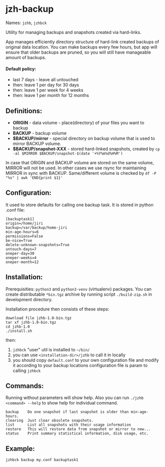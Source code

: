 
jzh-backup
=====================================

Names: `jzhb`, `jzhbck`

Utility for managing backups and snapshots created via hard-links.

App manages efficiently directory structure of hard-link created
backups of original data location. You can make backups every few hours,
but app will ensure that older backups are pruned, so you will still have
manageable amount of backups.

#### Default policy: 
 - last 7 days - leave all untouched
 - then: leave 1 per day for 30 days
 - then: leave 1 per week for 4 weeks
 - then: leave 1 per month for 12 months
 
 
## Definitions:

- **ORIGIN** - data volume - place(directory) of your files you want to backup
- **BACKUP** - backup volume
- **$BACKUP/mirror** - special directory on backup volume that is used to mirror BACKUP volume.
- **$BACKUP/snapshot-XXX** - stored hard-linked snapshots, created by `cp -al $MIRROR $BACKUP/snapshot-$(date '+%Y%m%d%H%M')`

In case that ORIGIN and BACKUP volume are stored
on the same volume, MIRROR will not be used.
In other cases we use rsync for maintaining MIRROR
in sync with BACKUP. Same/different volume is checked by `df -P "%s" | awk 'END{print $1}'`

## Configuration:

It used to store defaults for calling one backup task. It is stored in python .conf file:

    [backuptask1]
    origin=/home/jiri
    backup=/var/backup/home-jiri
    min-age-hours=6
    permissions=False
    be-nice=True
    delete-unknown-snapshots=True
    untouch-days=7
    oneper-day=30
    oneper-weeks=4
    oneper-month=12
    
    
## Installation:

Prerequisities: `python3` and `python3-venv` (virtualenv) packages.
You can create distributable `*bin.tgz` archive by running script `./build-zip.sh` in development directory.

Installation procedure then consists of these steps:

    download file jzhb-1.0-bin.tgz
    tar xf jzhb-1.0-bin.tgz
    cd jzhb-1.0
    ./install.sh

then:

 1) `jzhbck` "user" util is installed to `~/bin/`
 2) you can use `<installation-dir>/jzhb` to call it in locally
 3) you should copy `default.conf` to your own configuration file and modify it according to your backup locations configuration file is param to calling `jzhbck`

## Commands:

Running without parameters will show help. Also you can run `./jzhb <command> --help` to show help for individual command.

    backup    Do one snapshot if last snapshot is older than min-age-hours.
    clearing  Just clear obsolete snapshots.
    list      List all snapshots with their usage information
    restore   This will restore data from snapshot or mirror to new...
    status    Print summary statistical information, disk usage, etc.

## Example:

    jzhbck backup my.conf backuptask1
